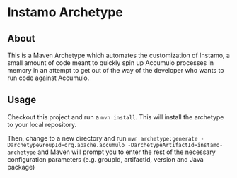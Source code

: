 Instamo Archetype
=======

About
-----------
This is a Maven Archetype which automates the customization of Instamo, a small
amount of code meant to quickly spin up Accumulo processes in memory in an
attempt to get out of the way of the developer who wants to run code against
Accumulo.

Usage
-----------
Checkout this project and run a `mvn install`. This will install the archetype
to your local repository.

Then, change to a new directory and run `mvn archetype:generate
-DarchetypeGroupId=org.apache.accumulo -DarchetypeArtifactId=instamo-archetype`
and Maven will prompt you to enter the rest of the necessary configuration
parameters (e.g. groupId, artifactId, version and Java package)
